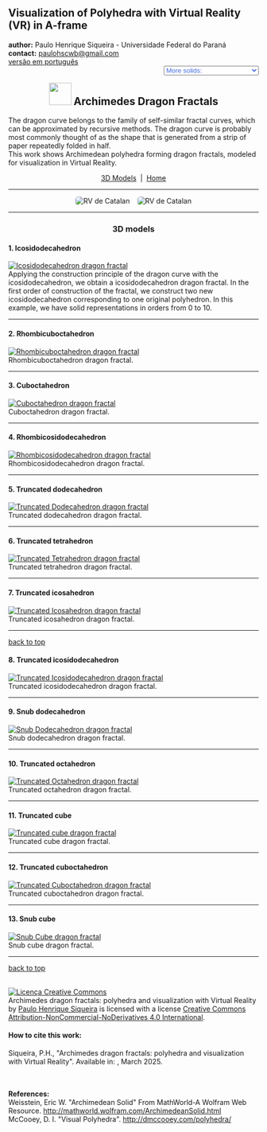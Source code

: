 <link rel="stylesheet" href="../scripts/style.css">
<meta charset="utf-8">
<link rel="icon" type="image/png" href="vr/salas/imagens/icone.png">
<h2>Visualization of Polyhedra with Virtual Reality (VR) in A-frame</h2>
 <b>author:</b> Paulo Henrique Siqueira - Universidade Federal do Paraná
 <br><b>contact:</b> <a href="#">paulohscwb@gmail.com</a>
 <br><a href="https://paulohscwb.github.io/polyhedra3/dragon-archimedes/pt-br/">versão em português</a>
 <form style="margin: 0 auto; float:right; text-align:right; width:100%; margin-bottom:15px;">
	<select id="url" onchange="urlHandler(this.value)" style="color:royalblue;">
		<option disabled selected value>More solids:</option>
		<option value="../catalangems/">Catalan gems</option>
		<option disabled value="../dragon-archimedes/">Archimedes Dragon Fractals</option>
		<!--<option value="../fractal-catalan/">Catalan fractals</option>
		<option value="../kites/">Platonic kites</option>
		<option value="../unicorn-platonic/">Plato's Unicorn Fractals</option>
		<option value="../dragon-catalan/">Catalan Dragon Fractals</option>
		<option value="../fractalnonconvex1/">Fractals of non-convex polyhedra</option>
		<option value="../truncated-archimedes/">Truncated Archimedean polyhedra</option>
		<option value="../unicorn-catalan/">Catalan Unicorn Fractals</option>
		<option value="../dragon-nonconvex/">Dragon fractals of non-convex polyhedra</option>
		<option value="../fractalnonconvex2/">Fractals of non-convex polyhedra 2</option>
		<option value="../unicorn-archimedes/">Archimedes Unicorn Fractals</option>
		<option value="../fractalnonconvex3/">Fractals of non-convex polyhedra 3</option>
		<option value="../truncated-catalan/">Truncated Catalan polyhedra</option>
		<option value="../unicorn-nonconvex1/">Unicorn fractals of non-convex polyhedra</option>
		<option value="../dragon-nonconvex2/">Dragon fractals of non-convex polyhedra 2</option>
		<option value="../unicorn-nonconvex2/">Unicorn fractals of non-convex polyhedra 2</option>
		<option value="../fractalnonconvex4/">Fractals of non-convex polyhedra 4</option>
		<option value="../dragon-nonconvex3/">Dragon fractals of non-convex polyhedra 3</option>
		<option value="../fractalnonconvex5/">Fractals of non-convex polyhedra 5</option>
		<option value="../unicorn-nonconvex3/">Unicorn fractals of non-convex polyhedra 3</option>
		<option value="../fractalnonconvex6/">Fractals of non-convex polyhedra 6</option>-->
	</select>
</form>
<script>
function urlHandler(value) {                               
    window.location.assign(`${value}`);
}
</script>

<p id="p1"></p>
  <h2 align="center"><img src="vr/salas/imagens/icone.png" style="margin-bottom:-10px" width="45"> Archimedes Dragon Fractals</h2>
The dragon curve belongs to the family of self-similar fractal curves, which can be approximated by recursive methods. The dragon curve is probably most commonly thought of as the shape that is generated from a strip of paper repeatedly folded in half.
<br>This work shows Archimedean polyhedra forming dragon fractals, modeled for visualization in Virtual Reality.
<p align="center"><a href="#m3d">3D Models</a><span>&nbsp;&nbsp;|&nbsp;&nbsp;</span><a href="../">Home</a></p>
<hr>
 <p align="center"><img src="vr/salas/videos/archimedes1.gif" style="max-width: 45%; border-radius:5px; margin-right:15px" loading="lazy" alt="RV de Catalan"/><img src="vr/salas/videos/archimedes2.gif" style="max-width: 45%; border-radius:5px;" loading="lazy" alt="RV de Catalan"/></p> 
<hr>
<h3 id="m3d" align="center">3D models</h3>
<!--<iframe width="560" height="315" style="max-width:100%" src="https://www.youtube.com/embed/videoseries?list=PLy0I_lGW8HxWEW5GUh83TNyIm0O2TXWEI" title="YouTube video player" frameborder="0" allow="accelerometer; autoplay; clipboard-write; encrypted-media; gyroscope; picture-in-picture; web-share" allowfullscreen></iframe>-->
<h4>1. Icosidodecahedron</h4>
<a href="vr/dragon1.htm" target="_blank" title="3D model" class="fotoA"><img src="ar/1A.png" class="foto" alt="Icosidodecahedron dragon fractal"></a>
 <br>Applying the construction principle of the dragon curve with the icosidodecahedron, we obtain a icosidodecahedron dragon fractal. In the first order of construction of the fractal, we construct two new icosidodecahedron corresponding to one original polyhedron. In this example, we have solid representations in orders from 0 to 10. 
 <br>
<hr>
<h4>2. Rhombicuboctahedron</h4>
<a href="vr/dragon2.htm" target="_blank" title="3D model" class="fotoA"><img src="ar/2A.png" class="foto" alt="Rhombicuboctahedron dragon fractal"></a>
 <br>Rhombicuboctahedron dragon fractal.
 <br>
<hr>
<h4>3. Cuboctahedron</h4>
<a href="vr/dragon3.htm" target="_blank" title="3D model" class="fotoA"><img src="ar/3A.png" class="foto" alt="Cuboctahedron dragon fractal"></a>
 <br>Cuboctahedron dragon fractal.
 <br>
<hr>
<h4>4. Rhombicosidodecahedron</h4>
<a href="vr/dragon4.htm" target="_blank" title="3D model" class="fotoA"><img src="ar/4A.png" class="foto" alt="Rhombicosidodecahedron dragon fractal"></a>
 <br>Rhombicosidodecahedron dragon fractal.
 <br>
<hr>
<h4>5. Truncated dodecahedron</h4>
<a href="vr/dragon5.htm" target="_blank" title="3D model" class="fotoA"><img src="ar/5A.png" class="foto" alt="Truncated Dodecahedron dragon fractal"></a>
 <br>Truncated dodecahedron dragon fractal.
 <br>
<hr>
<h4>6. Truncated tetrahedron</h4>
<a href="vr/dragon6.htm" target="_blank" title="3D model" class="fotoA"><img src="ar/6A.png" class="foto" alt="Truncated Tetrahedron dragon fractal"></a>
 <br>Truncated tetrahedron dragon fractal.
 <br>
<hr>
<h4>7. Truncated icosahedron</h4>
<a href="vr/dragon7.htm" target="_blank" title="3D model" class="fotoA"><img src="ar/7A.png" class="foto" alt="Truncated Icosahedron dragon fractal"></a>
 <br>Truncated icosahedron dragon fractal.
 <br>
<hr>
<p class="topop"><a href="#p1" class="topo">back to top</a></p>
<h4>8. Truncated icosidodecahedron</h4>
<a href="vr/dragon8.htm" target="_blank" title="3D model" class="fotoA"><img src="ar/8A.png" class="foto" alt="Truncated Icosidodecahedron dragon fractal"></a>
 <br>Truncated icosidodecahedron dragon fractal.
 <br>
<hr>
<h4>9. Snub dodecahedron</h4>
<a href="vr/dragon9.htm" target="_blank" title="3D model" class="fotoA"><img src="ar/9A.png" class="foto" alt="Snub Dodecahedron dragon fractal"></a>
 <br>Snub dodecahedron dragon fractal. 
 <br>
<hr>
<h4>10. Truncated octahedron</h4>
<a href="vr/dragon10.htm" target="_blank" title="3D model" class="fotoA"><img src="ar/10A.png" class="foto" alt="Truncated Octahedron dragon fractal"></a>
 <br>Truncated octahedron dragon fractal.
 <br>
<hr>
<h4>11. Truncated cube</h4>
<a href="vr/dragon11.htm" target="_blank" title="3D model" class="fotoA"><img src="ar/11A.png" class="foto" alt="Truncated cube dragon fractal"></a>
 <br>Truncated cube dragon fractal.
 <br>
<hr>
<h4>12. Truncated cuboctahedron</h4>
<a href="vr/dragon12.htm" target="_blank" title="3D model" class="fotoA"><img src="ar/12A.png" class="foto" alt="Truncated Cuboctahedron dragon fractal"></a>
 <br>Truncated cuboctahedron dragon fractal.
 <br>
<hr>
<h4>13. Snub cube</h4>
<a href="vr/dragon13.htm" target="_blank" title="3D model" class="fotoA"><img src="ar/13A.png" class="foto" alt="Snub Cube dragon fractal"></a>
 <br>Snub cube dragon fractal.
 <br>
<hr>
<p class="topop"><a href="#p1" class="topo">back to top</a></p>

<br><a rel="license" href="http://creativecommons.org/licenses/by-nc-nd/4.0/"><img alt="Licença Creative Commons" style="border-width:0" src="https://i.creativecommons.org/l/by-nc-nd/4.0/88x31.png" loading="lazy"/></a><br /><span xmlns:dct="http://purl.org/dc/terms/" property="dct:title">Archimedes dragon fractals: polyhedra and visualization with Virtual Reality</span> by <a xmlns:cc="http://creativecommons.org/ns#" href="https://paulohscwb.github.io/polyhedra3/dragon-archimedes/" property="cc:attributionName" rel="cc:attributionURL">Paulo Henrique Siqueira</a> is licensed with a license <a rel="license" href="http://creativecommons.org/licenses/by-nc-nd/4.0/">Creative Commons Attribution-NonCommercial-NoDerivatives 4.0 International</a>.

<h4>How to cite this work:</h4> 
<p>Siqueira, P.H., "Archimedes dragon fractals: polyhedra and visualization with Virtual Reality". Available in: <https://paulohscwb.github.io/polyhedra3/dragon-archimedes/>, March 2025.</p>
<!--<a target="_blank" href="https://doi.org/10.5281/zenodo.14502405"><img src="https://zenodo.org/badge/DOI/10.5281/zenodo.14502405.svg" alt="DOI"></a>-->
<br><br><b>References:</b>
<br>Weisstein, Eric W. "Archimedean Solid" From MathWorld-A Wolfram Web Resource. <a href="http://mathworld.wolfram.com/ArchimedeanSolid.html" target="_blank">http://mathworld.wolfram.com/ArchimedeanSolid.html</a>
<br>McCooey, D. I. "Visual Polyhedra". <a href="http://dmccooey.com/polyhedra/" target="_blank">http://dmccooey.com/polyhedra/</a>
